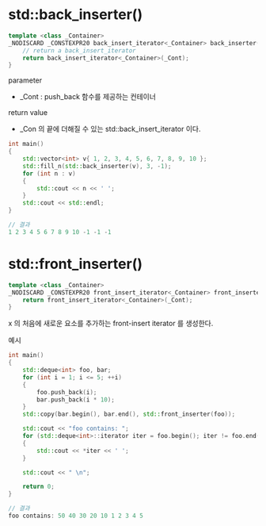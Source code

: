 # std::back_inserter()

```c++
template <class _Container>
_NODISCARD _CONSTEXPR20 back_insert_iterator<_Container> back_inserter(_Container& _Cont) noexcept /* strengthened */ {
    // return a back_insert_iterator
    return back_insert_iterator<_Container>(_Cont);
}
```

parameter
- \_Cont : push_back 함수를 제공하는 컨테이너

return value
- \_Con 의 끝에 더해질 수 있는 std::back_insert_iterator 이다.

```c++
int main()
{
	std::vector<int> v{ 1, 2, 3, 4, 5, 6, 7, 8, 9, 10 };
	std::fill_n(std::back_inserter(v), 3, -1);
	for (int n : v)
	{
		std::cout << n << ' ';
	}
	std::cout << std::endl;
}

// 결과
1 2 3 4 5 6 7 8 9 10 -1 -1 -1
```

# std::front_inserter()

```c++
template <class _Container>
_NODISCARD _CONSTEXPR20 front_insert_iterator<_Container> front_inserter(_Container& _Cont) {
    return front_insert_iterator<_Container>(_Cont);
}
```

x 의 처음에 새로운 요소를 추가하는 front-insert iterator 를 생성한다.

예시
```c++
int main()
{
	std::deque<int> foo, bar;
	for (int i = 1; i <= 5; ++i)
	{
		foo.push_back(i);
		bar.push_back(i * 10);
	}
	std::copy(bar.begin(), bar.end(), std::front_inserter(foo));

	std::cout << "foo contains: ";
	for (std::deque<int>::iterator iter = foo.begin(); iter != foo.end(); ++iter)
	{
		std::cout << *iter << ' ';
	}

	std::cout << " \n";

	return 0;
}

// 결과
foo contains: 50 40 30 20 10 1 2 3 4 5
```